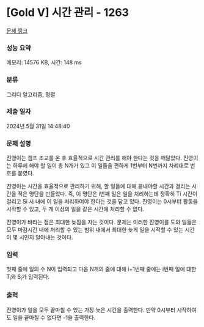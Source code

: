# [Gold V] 시간 관리 - 1263 

[문제 링크](https://www.acmicpc.net/problem/1263) 

### 성능 요약

메모리: 14576 KB, 시간: 148 ms

### 분류

그리디 알고리즘, 정렬

### 제출 일자

2024년 5월 31일 14:48:40

### 문제 설명

<p>진영이는 캠프 조교를 온 후 효율적으로 시간 관리를 해야 한다는 것을 깨달았다. 진영이는 하루에 해야 할 일이 총 N개가 있고 이 일들을 편하게 1번부터 N번까지 차례대로 번호를 붙였다.</p>

<p>진영이는 시간을 효율적으로 관리하기 위해, 할 일들에 대해 끝내야할 시간과 걸리는 시간을 적은 명단을 만들었다. 즉, 이 명단은 i번째 일은 일을 처리하는데 정확히 Ti 시간이 걸리고 Si 시 내에 이 일을 처리하여야 한다는 것을 담고 있다. 진영이는 0시부터 활동을 시작할 수 있고, 두 개 이상의 일을 같은 시간에 처리할 수 없다.</p>

<p>진영이가 바라는 점은 최대한 늦잠을 자는 것이다. 문제는 이러한 진영이를 도와 일들은 모두 마감시간 내에 처리할 수 있는 범위 내에서 최대한 늦게 일을 시작할 수 있는 시간이 몇 시인지 알아내는 것이다.</p>

### 입력 

 <p>첫째 줄에 일의 수 N이 입력되고 다음 N개의 줄에 대해 i+1번째 줄에는 i번째 일에 대한 T<sub>i</sub>와 S<sub>i</sub>가 입력된다.</p>

### 출력 

 <p>진영이가 일을 모두 끝마칠 수 있는 가장 늦은 시간을 출력한다. 만약 0시부터 시작하여도 일을 끝마칠 수 없다면 -1을 출력한다.</p>

